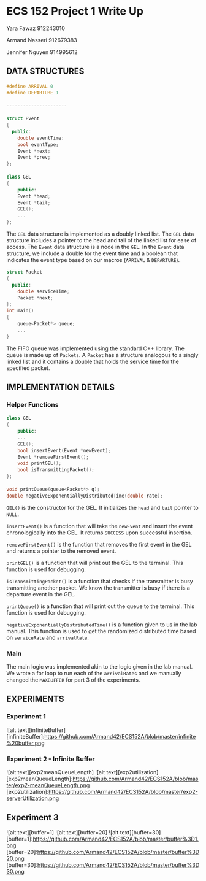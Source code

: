 # ECS 152 Project 1 Write Up

Yara Fawaz 912243010

Armand Nasseri 912679383

Jennifer Nguyen 914995612

## **DATA STRUCTURES**

```c++
#define ARRIVAL 0
#define DEPARTURE 1

----------------------

struct Event
{
  public:
    double eventTime;
    bool eventType;
    Event *next;
    Event *prev;
};

class GEL
{
    public:
    Event *head;
    Event *tail;
    GEL();
    ...
};
```

The `GEL` data structure is implemented as a doubly linked list. The `GEL` data structure includes a pointer to the head and tail of the linked list for ease of access. The `Event` data structure is a node in the `GEL`. In the `Event` data structure, we include a double for the event time and a boolean that indicates the event type based on our macros (`ARRIVAL` & `DEPARTURE`).

```c++
struct Packet
{
  public:
    double serviceTime;
    Packet *next;
};
int main()
{
    queue<Packet*> queue;
    ...
}

```

The FIFO queue was implemented using the standard C++ library.  The queue is made up of `Packets`. A `Packet` has a structure analogous to a singly linked list and it contains a double that holds the service time for the specified packet.

## **IMPLEMENTATION DETAILS**

### **Helper Functions**

```c++
class GEL
{
    public:
    ...
    GEL();
    bool insertEvent(Event *newEvent);
    Event *removeFirstEvent();
    void printGEL();
    bool isTransmittingPacket();
};

void printQueue(queue<Packet*> q);
double negativeExponentiallyDistributedTime(double rate);

```

`GEL()` is the constructor for the GEL. It initializes the `head` and `tail` pointer to `NULL`.

`insertEvent()` is a function that will take the `newEvent` and insert the event chronologically into the GEL. It returns `SUCCESS` upon successful insertion.

`removeFirstEvent()` is the function that removes the first event in the GEL and returns a pointer to the removed event.

`printGEL()` is a function that will print out the GEL to the terminal. This function is used for debugging.

`isTransmittingPacket()` is a function that checks if the transmitter is busy transmitting another packet. We know the transmitter is busy if there is a departure event in the GEL.

`printQueue()` is a function that will print out the queue to the terminal. This function is used for debugging.

`negativeExponentiallyDistributedTime()` is a function given to us in the lab manual. This function is used to get the randomized distributed time based on `serviceRate` and `arrivalRate`.

### **Main**

The main logic was implemented akin to the logic given in the lab manual. We wrote a for loop to run each of the `arrivalRates` and we manually changed the `MAXBUFFER` for part 3 of the experiments.

## **EXPERIMENTS**

### Experiment 1
![alt text][infiniteBuffer]
[infiniteBuffer]:https://github.com/Armand42/ECS152A/blob/master/infinite%20buffer.png

### Experiment 2 - Infinite Buffer
![alt text][exp2meanQueueLength]
![alt text][exp2utilization]
[exp2meanQueueLength]:https://github.com/Armand42/ECS152A/blob/master/exp2-meanQueueLength.png
[exp2utilization]:https://github.com/Armand42/ECS152A/blob/master/exp2-serverUtilization.png

## Experiment 3
![alt text][buffer=1]
![alt text][buffer=20]
![alt text][buffer=30]
[buffer=1]:https://github.com/Armand42/ECS152A/blob/master/buffer%3D1.png
[buffer=20]:https://github.com/Armand42/ECS152A/blob/master/buffer%3D20.png
[buffer=30]:https://github.com/Armand42/ECS152A/blob/master/buffer%3D30.png
